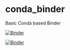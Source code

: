 # conda_binder
Basic Conda based Binder

[![Binder](https://mybinder.org/badge_logo.svg)](https://mybinder.org/v2/gh/smith15630/shiny/py39_r40_shiny?urlpath=shiny)

[![Binder](https://mybinder.org/badge_logo.svg)](https://mybinder.org/v2/gh/smith15630/shiny/py39_r40_shiny?urlpath=lab)
